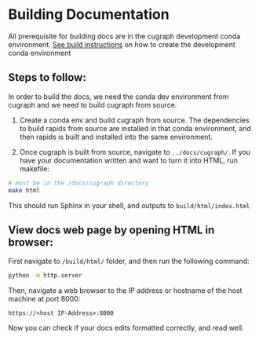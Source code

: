 # Building Documentation

All prerequisite for building docs are in the cugraph development conda environment.
[See build instructions](../../SOURCEBUILD.md) on how to create the development conda environment

## Steps to follow:

In order to build the docs, we need the conda dev environment from cugraph and we need to build cugraph from source.  

1. Create a conda env and build cugraph from source. The dependencies to build rapids from source are installed in that conda environment, and then rapids is built and installed into the same environment.

2. Once cugraph is built from source, navigate to `../docs/cugraph/`. If you have your documentation written and want to turn it into HTML, run makefile:


```bash
# most be in the /docs/cugraph directory
make html
```

This should run Sphinx in your shell, and outputs to `build/html/index.html`


## View docs web page by opening HTML in browser:

First navigate to `/build/html/` folder, and then run the following command:

```bash
python -m http.server
```
Then, navigate a web browser to the IP address or hostname of the host machine at port 8000:

```
https://<host IP-Address>:8000
```
Now you can check if your docs edits formatted correctly, and read well.

